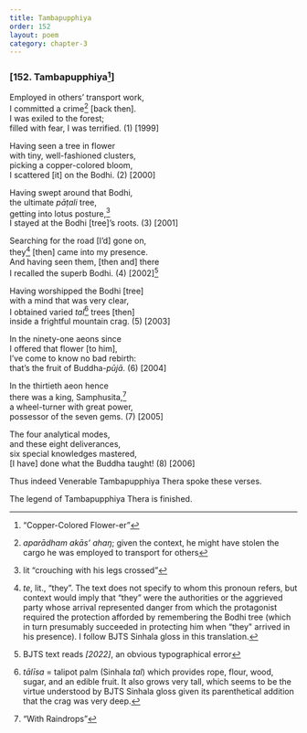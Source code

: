 ```yaml
---
title: Tambapupphiya
order: 152
layout: poem
category: chapter-3
---
```


### \[152. Tambapupphiya[^1]\]

Employed in others’ transport work,  
I committed a crime[^2] \[back then\].  
I was exiled to the forest;  
filled with fear, I was terrified. (1) \[1999\]

Having seen a tree in flower  
with tiny, well-fashioned clusters,  
picking a copper-colored bloom,  
I scattered \[it\] on the Bodhi. (2) \[2000\]

Having swept around that Bodhi,  
the ultimate *pāṭali* tree,  
getting into lotus posture,[^3]  
I stayed at the Bodhi \[tree\]’s roots. (3) \[2001\]

Searching for the road \[I’d\] gone on,  
they[^4] \[then\] came into my presence.  
And having seen them, \[then and\] there  
I recalled the superb Bodhi. (4) \[2002\][^5]

Having worshipped the Bodhi \[tree\]  
with a mind that was very clear,  
I obtained varied *tal*[^6] trees \[then\]  
inside a frightful mountain crag. (5) \[2003\]

In the ninety-one aeons since  
I offered that flower \[to him\],  
I’ve come to know no bad rebirth:  
that’s the fruit of Buddha-*pūjā*. (6) \[2004\]

In the thirtieth aeon hence  
there was a king, Samphusita,[^7]  
a wheel-turner with great power,  
possessor of the seven gems. (7) \[2005\]

The four analytical modes,  
and these eight deliverances,  
six special knowledges mastered,  
\[I have\] done what the Buddha taught! (8) \[2006\]

Thus indeed Venerable Tambapupphiya Thera spoke these verses.

The legend of Tambapupphiya Thera is finished.

[^1]: “Copper-Colored Flower-er”

[^2]: *aparādham akās’ ahaŋ*; given the context, he might have stolen the cargo he was employed to transport for others

[^3]: lit “crouching with his legs crossed”

[^4]: *te*, lit., “they”. The text does not specify to whom this pronoun refers, but context would imply that “they” were the authorities or the aggrieved party whose arrival represented danger from which the protagonist required the protection afforded by remembering the Bodhi tree (which in turn presumably succeeded in protecting him when “they" arrived in his presence). I follow BJTS Sinhala gloss in this translation.

[^5]: BJTS text reads *\[2022\]*, an obvious typographical error

[^6]: *tālīsa* = talipot palm (Sinhala *tal*) which provides rope, flour, wood, sugar, and an edible fruit. It also grows very tall, which seems to be the virtue understood by BJTS Sinhala gloss given its parenthetical addition that the crag was very deep.

[^7]: “With Raindrops”
